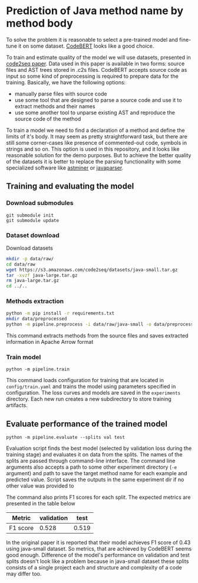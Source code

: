 # Prediction of Java method name by method body

To solve the problem it is reasonable to select a pre-trained model and fine-tune it on some dataset.
[CodeBERT](https://huggingface.co/microsoft/codebert-base) looks like a good choice. 

To train and estimate quality of the model we will use datasets, presented in 
[code2seq paper](https://arxiv.org/abs/1808.01400). 
Data used in this paper is available in two forms: source files and AST trees stored in .c2s files. CodeBERT accepts
source code as input so some kind of preprocessing is required to prepare data for the training.
Basically, we have the following options:
- manually parse files with source code 
- use some tool that are designed to parse a source code and use it to extract methods and their names
- use some another tool to unparse existing AST and reproduce the source code of the method

To train a model we need to find a declaration of a method and define the limits of it's body.
It may seem as pretty straightforward task, but there are still some corner-cases like presence of commented-out code, 
symbols in strings and so on. This option is used in this repository, and it looks like
reasonable solution for the demo purposes. But to achieve the better quality of the datasets it is better to replace 
the parsing functionality with some specialized software like [astminer](https://github.com/JetBrains-Research/astminer)
or [javaparser](https://github.com/javaparser/javaparser).

## Training and evaluating the model

### Download submodules
```
git submodule init
git submodule update
```

### Dataset download

Download datasets
```bash
mkdir -p data/raw/
cd data/raw
wget https://s3.amazonaws.com/code2seq/datasets/java-small.tar.gz
tar -xvzf java-large.tar.gz
rm java-large.tar.gz
cd ../..
```


### Methods extraction

```bash
python -m pip install -r requirements.txt
mkdir data/preprocessed
python -m pipeline.preprocess -i data/raw/java-small -o data/preprocessed/java-small --splits test validation training```
```
This command extracts methods from the source files and saves extracted information in Apache Arrow format

### Train model

```
python -m pipeline.train
```

This command loads configuration for training that are located in `config/train.yaml` and trains the model using
parameters specified in configuration. The loss curves and models are saved in the `experiments` directory. Each
new run creates a new subdirectory to store training artifacts. 

## Evaluate performance of the trained model
```
python -m pipeline.evaluate --splits val test
```
Evaluation script finds the best model (selected by validation loss during the training stage) and evaluates it on 
data from the splits. The names of the splits are passed through command-line interface. The command line arguments
also accepts a path to some other experiment directory (`-e` argument) and path to save the target method name for
each example and predicted value. Script saves the outputs in the same experiment dir if no other value was provided to


The command also prints F1 scores for each split. The expected metrics are presented in the table below

| Metric | validation | test |
| --- | --- | -- |
| F1 score | 0.528 | 0.519 |

In the original paper it is reported that their model achieves F1 score of 0.43 using java-small dataset. So 
metrics, that are achieved by CodeBERT seems good enough. Difference of the model's performance on validation and test
splits doesn't look like a problem because in java-small dataset these splits consists of a single project each and
structure and complexity of a code may differ too.







